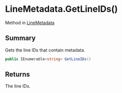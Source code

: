 # LineMetadata.GetLineIDs()

Method in [LineMetadata](api/csharp/yarn.unity.linemetadata.md)

## Summary


Gets the line IDs that contain metadata.


```csharp
public IEnumerable<string> GetLineIDs()
```

## Returns

The line IDs.

